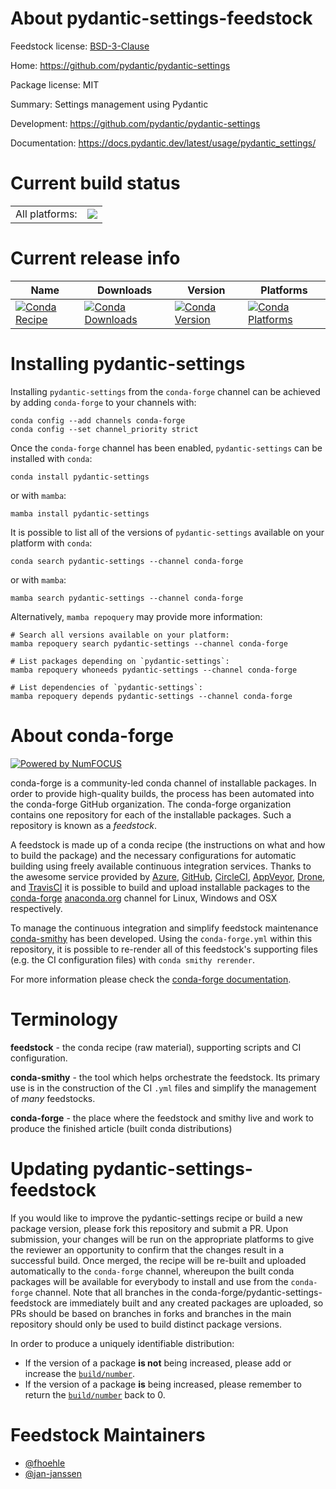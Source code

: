About pydantic-settings-feedstock
=================================

Feedstock license: [BSD-3-Clause](https://github.com/conda-forge/pydantic-settings-feedstock/blob/main/LICENSE.txt)

Home: https://github.com/pydantic/pydantic-settings

Package license: MIT

Summary: Settings management using Pydantic

Development: https://github.com/pydantic/pydantic-settings

Documentation: https://docs.pydantic.dev/latest/usage/pydantic_settings/

Current build status
====================


<table><tr><td>All platforms:</td>
    <td>
      <a href="https://dev.azure.com/conda-forge/feedstock-builds/_build/latest?definitionId=19699&branchName=main">
        <img src="https://dev.azure.com/conda-forge/feedstock-builds/_apis/build/status/pydantic-settings-feedstock?branchName=main">
      </a>
    </td>
  </tr>
</table>

Current release info
====================

| Name | Downloads | Version | Platforms |
| --- | --- | --- | --- |
| [![Conda Recipe](https://img.shields.io/badge/recipe-pydantic--settings-green.svg)](https://anaconda.org/conda-forge/pydantic-settings) | [![Conda Downloads](https://img.shields.io/conda/dn/conda-forge/pydantic-settings.svg)](https://anaconda.org/conda-forge/pydantic-settings) | [![Conda Version](https://img.shields.io/conda/vn/conda-forge/pydantic-settings.svg)](https://anaconda.org/conda-forge/pydantic-settings) | [![Conda Platforms](https://img.shields.io/conda/pn/conda-forge/pydantic-settings.svg)](https://anaconda.org/conda-forge/pydantic-settings) |

Installing pydantic-settings
============================

Installing `pydantic-settings` from the `conda-forge` channel can be achieved by adding `conda-forge` to your channels with:

```
conda config --add channels conda-forge
conda config --set channel_priority strict
```

Once the `conda-forge` channel has been enabled, `pydantic-settings` can be installed with `conda`:

```
conda install pydantic-settings
```

or with `mamba`:

```
mamba install pydantic-settings
```

It is possible to list all of the versions of `pydantic-settings` available on your platform with `conda`:

```
conda search pydantic-settings --channel conda-forge
```

or with `mamba`:

```
mamba search pydantic-settings --channel conda-forge
```

Alternatively, `mamba repoquery` may provide more information:

```
# Search all versions available on your platform:
mamba repoquery search pydantic-settings --channel conda-forge

# List packages depending on `pydantic-settings`:
mamba repoquery whoneeds pydantic-settings --channel conda-forge

# List dependencies of `pydantic-settings`:
mamba repoquery depends pydantic-settings --channel conda-forge
```


About conda-forge
=================

[![Powered by
NumFOCUS](https://img.shields.io/badge/powered%20by-NumFOCUS-orange.svg?style=flat&colorA=E1523D&colorB=007D8A)](https://numfocus.org)

conda-forge is a community-led conda channel of installable packages.
In order to provide high-quality builds, the process has been automated into the
conda-forge GitHub organization. The conda-forge organization contains one repository
for each of the installable packages. Such a repository is known as a *feedstock*.

A feedstock is made up of a conda recipe (the instructions on what and how to build
the package) and the necessary configurations for automatic building using freely
available continuous integration services. Thanks to the awesome service provided by
[Azure](https://azure.microsoft.com/en-us/services/devops/), [GitHub](https://github.com/),
[CircleCI](https://circleci.com/), [AppVeyor](https://www.appveyor.com/),
[Drone](https://cloud.drone.io/welcome), and [TravisCI](https://travis-ci.com/)
it is possible to build and upload installable packages to the
[conda-forge](https://anaconda.org/conda-forge) [anaconda.org](https://anaconda.org/)
channel for Linux, Windows and OSX respectively.

To manage the continuous integration and simplify feedstock maintenance
[conda-smithy](https://github.com/conda-forge/conda-smithy) has been developed.
Using the ``conda-forge.yml`` within this repository, it is possible to re-render all of
this feedstock's supporting files (e.g. the CI configuration files) with ``conda smithy rerender``.

For more information please check the [conda-forge documentation](https://conda-forge.org/docs/).

Terminology
===========

**feedstock** - the conda recipe (raw material), supporting scripts and CI configuration.

**conda-smithy** - the tool which helps orchestrate the feedstock.
                   Its primary use is in the construction of the CI ``.yml`` files
                   and simplify the management of *many* feedstocks.

**conda-forge** - the place where the feedstock and smithy live and work to
                  produce the finished article (built conda distributions)


Updating pydantic-settings-feedstock
====================================

If you would like to improve the pydantic-settings recipe or build a new
package version, please fork this repository and submit a PR. Upon submission,
your changes will be run on the appropriate platforms to give the reviewer an
opportunity to confirm that the changes result in a successful build. Once
merged, the recipe will be re-built and uploaded automatically to the
`conda-forge` channel, whereupon the built conda packages will be available for
everybody to install and use from the `conda-forge` channel.
Note that all branches in the conda-forge/pydantic-settings-feedstock are
immediately built and any created packages are uploaded, so PRs should be based
on branches in forks and branches in the main repository should only be used to
build distinct package versions.

In order to produce a uniquely identifiable distribution:
 * If the version of a package **is not** being increased, please add or increase
   the [``build/number``](https://docs.conda.io/projects/conda-build/en/latest/resources/define-metadata.html#build-number-and-string).
 * If the version of a package **is** being increased, please remember to return
   the [``build/number``](https://docs.conda.io/projects/conda-build/en/latest/resources/define-metadata.html#build-number-and-string)
   back to 0.

Feedstock Maintainers
=====================

* [@fhoehle](https://github.com/fhoehle/)
* [@jan-janssen](https://github.com/jan-janssen/)

